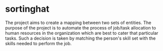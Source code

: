 sortinghat
==========

The project aims to create a mapping between two sets of entities. The purpose of the project is to automate the process of job/task allocation to human resources in the organization which are best to cater that particular tasks. Such a decision is taken by matching the person's skill set with the skills needed to perform the job.
